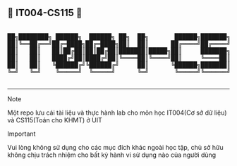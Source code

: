 ## 🌟 IT004-CS115 🌟
<pre align="center">

██╗████████╗ ██████╗  ██████╗ ██╗  ██╗       ██████╗███████╗ ██╗ ██╗███████╗
██║╚══██╔══╝██╔═████╗██╔═████╗██║  ██║      ██╔════╝██╔════╝███║███║██╔════╝
██║   ██║   ██║██╔██║██║██╔██║███████║█████╗██║     ███████╗╚██║╚██║███████╗
██║   ██║   ████╔╝██║████╔╝██║╚════██║╚════╝██║     ╚════██║ ██║ ██║╚════██║
██║   ██║   ╚██████╔╝╚██████╔╝     ██║      ╚██████╗███████║ ██║ ██║███████║
╚═╝   ╚═╝    ╚═════╝  ╚═════╝      ╚═╝       ╚═════╝╚══════╝ ╚═╝ ╚═╝╚══════╝
                                                                            
</pre>
---

> [!NOTE]
>
> Một repo lưu cái tài liệu và thực hành lab cho môn học IT004(Cơ sở dữ liệu) và CS115(Toán cho KHMT) ở UIT

> [!IMPORTANT]
>
> Vui lòng không sử dụng cho các mục đích khác ngoài học tập, chủ sở hữu không chịu trách nhiệm cho bất kỳ hành vi sử dụng nào của người dùng

